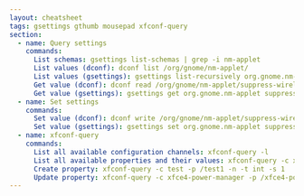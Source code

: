 ```yaml
---
layout: cheatsheet
tags: gsettings gthumb mousepad xfconf-query
section:
  - name: Query settings
    commands:
      List schemas: gsettings list-schemas | grep -i nm-applet
      List values (dconf): dconf list /org/gnome/nm-applet/
      List values (gsettings): gsettings list-recursively org.gnome.nm-applet
      Get value (dconf): dconf read /org/gnome/nm-applet/suppress-wireless-networks-available
      Get value (gsettings): gsettings get org.gnome.nm-applet suppress-wireless-networks-available
  - name: Set settings
    commands:
      Set value (dconf): dconf write /org/gnome/nm-applet/suppress-wireless-networks-available true
      Set value (gsettings): gsettings set org.gnome.nm-applet suppress-wireless-networks-available "true"
  - name: xfconf-query
    commands:
      List all available configuration channels: xfconf-query -l
      List all available properties and their values: xfconf-query -c xfce4-panel -l -v
      Create property: xfconf-query -c test -p /test1 -n -t int -s 1
      Update property: xfconf-query -c xfce4-power-manager -p /xfce4-power-manager/brightness-step-count -s 4
---
```

